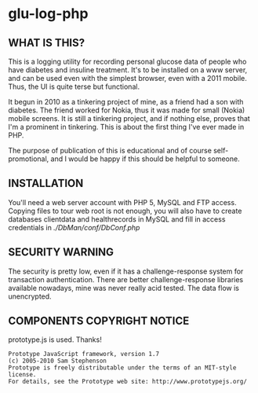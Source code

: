 # glu-log-php

## WHAT IS THIS?

This is a logging utility for recording personal glucose data of people who 
have diabetes and insuline treatment. It's to be installed on a www server, 
and can be used even with the simplest browser, even with a 2011 mobile.
Thus, the UI is quite terse but functional.

It begun in 2010 as a tinkering project of mine, as a friend had a son with diabetes.
The friend worked for Nokia, thus it was made for small (Nokia) mobile screens.
It is still a tinkering project, and if nothing else, proves that I'm a prominent 
in tinkering. This is about the first thing I've ever made in PHP.

The purpose of publication of this is educational and of course self-promotional,
and I would be happy if this should be helpful to someone.

## INSTALLATION

You'll need a web server account with PHP 5, MySQL and FTP access.
Copying files to tour web root is not enough, you will also have to create
databases clientdata and healthrecords in MySQL and fill in access credentials
in *./DbMan/conf/DbConf.php*

## SECURITY WARNING

The security is pretty low, even if it has a challenge-response 
system for transaction authentication. There are better challenge-response libraries 
available nowadays, mine was never really acid tested. The data flow is unencrypted.

## COMPONENTS COPYRIGHT NOTICE

prototype.js is used. Thanks!

```
Prototype JavaScript framework, version 1.7
(c) 2005-2010 Sam Stephenson
Prototype is freely distributable under the terms of an MIT-style license.
For details, see the Prototype web site: http://www.prototypejs.org/ 
```


